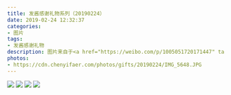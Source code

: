 ```yaml
---
title: 发酱感谢礼物系列（20190224）
date: 2019-02-24 12:32:37
categories:
- 图片
tags:
- 发酱感谢礼物
description: 图片来自于<a href="https://weibo.com/p/1005051720171447" target="_blank">quanmmmmm</a>
photos: 
- https://cdn.chenyifaer.com/photos/gifts/20190224/IMG_5648.JPG
---
```


![](https://cdn.chenyifaer.com/photos/gifts/20190224/IMG_5649.JPG)
![](https://cdn.chenyifaer.com/photos/gifts/20190224/IMG_5650.JPG)
![](https://cdn.chenyifaer.com/photos/gifts/20190224/IMG_5651.JPG)
![](https://cdn.chenyifaer.com/photos/gifts/20190224/IMG_5652.JPG)